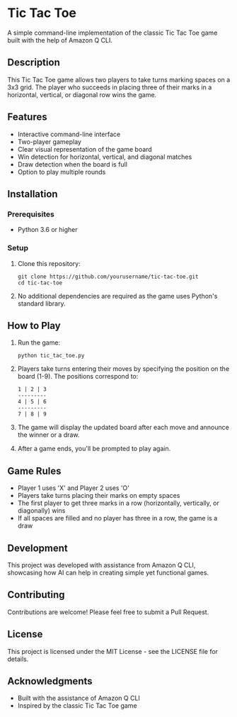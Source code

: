 # Tic Tac Toe

A simple command-line implementation of the classic Tic Tac Toe game built with the help of Amazon Q CLI.

## Description

This Tic Tac Toe game allows two players to take turns marking spaces on a 3x3 grid. The player who succeeds in placing three of their marks in a horizontal, vertical, or diagonal row wins the game.

## Features

- Interactive command-line interface
- Two-player gameplay
- Clear visual representation of the game board
- Win detection for horizontal, vertical, and diagonal matches
- Draw detection when the board is full
- Option to play multiple rounds

## Installation

### Prerequisites

- Python 3.6 or higher

### Setup

1. Clone this repository:
   ```
   git clone https://github.com/yourusername/tic-tac-toe.git
   cd tic-tac-toe
   ```

2. No additional dependencies are required as the game uses Python's standard library.

## How to Play

1. Run the game:
   ```
   python tic_tac_toe.py
   ```

2. Players take turns entering their moves by specifying the position on the board (1-9).
   The positions correspond to:
   ```
   1 | 2 | 3
   ---------
   4 | 5 | 6
   ---------
   7 | 8 | 9
   ```

3. The game will display the updated board after each move and announce the winner or a draw.

4. After a game ends, you'll be prompted to play again.

## Game Rules

- Player 1 uses 'X' and Player 2 uses 'O'
- Players take turns placing their marks on empty spaces
- The first player to get three marks in a row (horizontally, vertically, or diagonally) wins
- If all spaces are filled and no player has three in a row, the game is a draw

## Development

This project was developed with assistance from Amazon Q CLI, showcasing how AI can help in creating simple yet functional games.

## Contributing

Contributions are welcome! Please feel free to submit a Pull Request.

## License

This project is licensed under the MIT License - see the LICENSE file for details.

## Acknowledgments

- Built with the assistance of Amazon Q CLI
- Inspired by the classic Tic Tac Toe game

